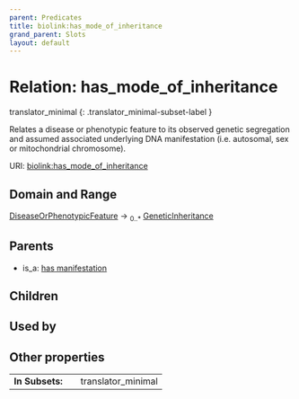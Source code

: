 ```yaml
---
parent: Predicates
title: biolink:has_mode_of_inheritance
grand_parent: Slots
layout: default
---
```


# Relation: has_mode_of_inheritance

translator_minimal
{: .translator_minimal-subset-label }


Relates a disease or phenotypic feature to its observed genetic segregation and assumed associated underlying DNA manifestation (i.e. autosomal, sex or mitochondrial chromosome).

URI: [biolink:has_mode_of_inheritance](https://w3id.org/biolink/has_mode_of_inheritance)

## Domain and Range

[DiseaseOrPhenotypicFeature](DiseaseOrPhenotypicFeature.md) ->  <sub>0..\*</sub> [GeneticInheritance](GeneticInheritance.md)

## Parents

 *  is_a: [has manifestation](has_manifestation.md)

## Children


## Used by


## Other properties

|  |  |  |
| --- | --- | --- |
| **In Subsets:** | | translator_minimal |

